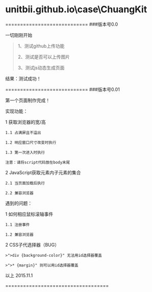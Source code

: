 # unitbii.github.io\case\ChuangKit


============================
###版本号0.0

一切刚刚开始

  >1、测试github上传功能
  >
  >2、测试是否可以上传图片
  >
  >3、测试js动态生成页面

结果：测试成功！

============================
###版本号0.01

第一个页面制作完成！

实现功能：

1 获取浏览器的宽/高
  
    1.1 占满屏且不溢出
    
    1.2 响应窗口尺寸改变时执行
    
    1.3 第一次进入时执行
    
    注意：请将script代码放在body末尾
    
2 JavaScript获取元素内子元素的集合
  
    2.1 当页面加载后执行
    
    2.2 兼容浏览器

遇到的问题：

  1 如何相应鼠标滚轴事件
  
    1.1 注册事件
    
    1.2 兼容浏览器
    
  2 CSS子代选择器（BUG）
  
    >">div {background-color}" 无法用id选择器覆盖
    
    >">* {margin}" 则可以用id选择器覆盖

以上 2015.11.1

===================================
